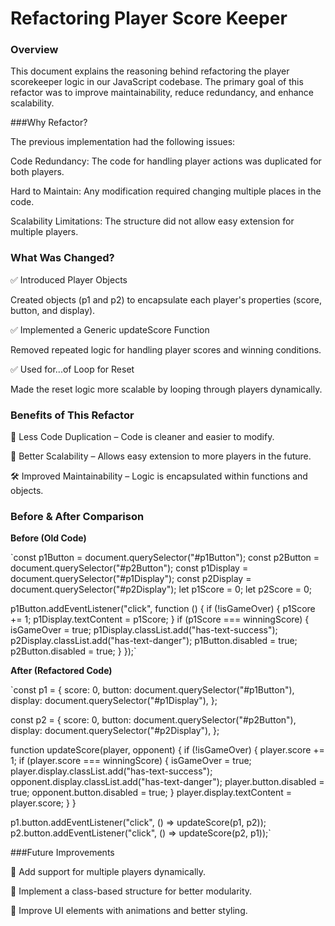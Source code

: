 # Refactoring Player Score Keeper

### Overview

This document explains the reasoning behind refactoring the player scorekeeper logic in our JavaScript codebase. The primary goal of this refactor was to improve maintainability, reduce redundancy, and enhance scalability.

###Why Refactor?

The previous implementation had the following issues:

Code Redundancy: The code for handling player actions was duplicated for both players.

Hard to Maintain: Any modification required changing multiple places in the code.

Scalability Limitations: The structure did not allow easy extension for multiple players.

### What Was Changed?

✅ Introduced Player Objects

Created objects (p1 and p2) to encapsulate each player's properties (score, button, and display).

✅ Implemented a Generic updateScore Function

Removed repeated logic for handling player scores and winning conditions.

✅ Used for...of Loop for Reset

Made the reset logic more scalable by looping through players dynamically.

### Benefits of This Refactor

🚀 Less Code Duplication – Code is cleaner and easier to modify.

🔄 Better Scalability – Allows easy extension to more players in the future.

🛠 Improved Maintainability – Logic is encapsulated within functions and objects.

### Before & After Comparison

**Before (Old Code)**

`const p1Button = document.querySelector("#p1Button");
const p2Button = document.querySelector("#p2Button");
const p1Display = document.querySelector("#p1Display");
const p2Display = document.querySelector("#p2Display");
let p1Score = 0;
let p2Score = 0;

p1Button.addEventListener("click", function () {
if (!isGameOver) {
p1Score += 1;
p1Display.textContent = p1Score;
}
if (p1Score === winningScore) {
isGameOver = true;
p1Display.classList.add("has-text-success");
p2Display.classList.add("has-text-danger");
p1Button.disabled = true;
p2Button.disabled = true;
}
});`

**After (Refactored Code)**

`const p1 = {
score: 0,
button: document.querySelector("#p1Button"),
display: document.querySelector("#p1Display"),
};

const p2 = {
score: 0,
button: document.querySelector("#p2Button"),
display: document.querySelector("#p2Display"),
};

function updateScore(player, opponent) {
if (!isGameOver) {
player.score += 1;
if (player.score === winningScore) {
isGameOver = true;
player.display.classList.add("has-text-success");
opponent.display.classList.add("has-text-danger");
player.button.disabled = true;
opponent.button.disabled = true;
}
player.display.textContent = player.score;
}
}

p1.button.addEventListener("click", () => updateScore(p1, p2));
p2.button.addEventListener("click", () => updateScore(p2, p1));`

###Future Improvements

📌 Add support for multiple players dynamically.

📌 Implement a class-based structure for better modularity.

📌 Improve UI elements with animations and better styling.
